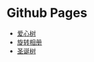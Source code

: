 # Github Pages
- [爱心树](https://lwlpyl.github.io/001/)
- [旋转相册](https://lwlpyl.github.io/002/)
- [圣诞树](https://lwlpyl.github.io/003/)
